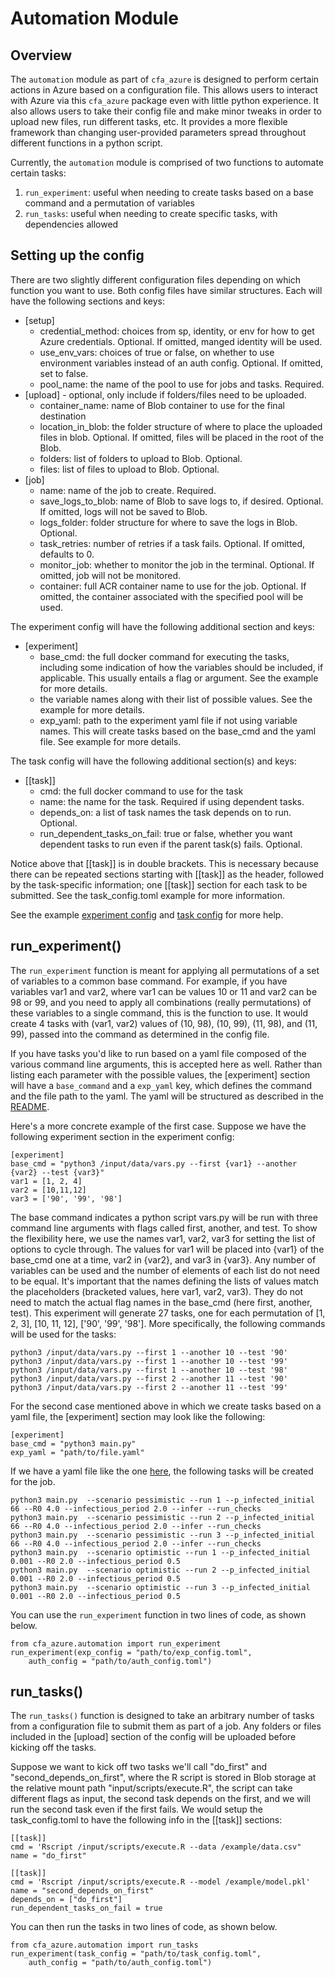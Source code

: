 # Automation Module

## Overview
The `automation` module as part of `cfa_azure` is designed to perform certain actions in Azure based on a configuration file. This allows users to interact with Azure via this `cfa_azure` package even with little python experience. It also allows users to take their config file and make minor tweaks in order to upload new files, run different tasks, etc. It provides a more flexible framework than changing user-provided parameters spread throughout different functions in a python script.

Currently, the `automation` module is comprised of two functions to automate certain tasks:
1. `run_experiment`: useful when needing to create tasks based on a base command and a permutation of variables
2. `run_tasks`: useful when needing to create specific tasks, with dependencies allowed

## Setting up the config
There are two slightly different configuration files depending on which function you want to use. Both config files have similar structures. Each will have the following sections and keys:
- [setup]
    - credential_method: choices from sp, identity, or env for how to get Azure credentials. Optional. If omitted, manged identity will be used.
    - use_env_vars: choices of true or false, on whether to use environment variables instead of an auth config. Optional. If omitted, set to false.
    - pool_name: the name of the pool to use for jobs and tasks. Required.
- [upload] - optional, only include if folders/files need to be uploaded.
    - container_name: name of Blob container to use for the final destination
    - location_in_blob:  the folder structure of where to place the uploaded files in blob. Optional. If omitted, files will be placed in the root of the Blob.
    - folders: list of folders to upload to Blob. Optional.
    - files: list of files to upload to Blob. Optional.
- [job]
    - name: name of the job to create. Required.
    - save_logs_to_blob: name of Blob to save logs to, if desired. Optional. If omitted, logs will not be saved to Blob.
    - logs_folder: folder structure for where to save the logs in Blob. Optional.
    - task_retries: number of retries if a task fails. Optional. If omitted, defaults to 0.
    - monitor_job: whether to monitor the job in the terminal. Optional. If omitted, job will not be monitored.
    - container: full ACR container name to use for the job. Optional. If omitted, the container associated with the specified pool will be used.

The experiment config will have the following additional section and keys:
- [experiment]
    - base_cmd: the full docker command for executing the tasks, including some indication of how the variables should be included, if applicable. This usually entails a flag or argument. See the example for more details.
    - the variable names along with their list of possible values. See the example for more details.
    - exp_yaml: path to the experiment yaml file if not using variable names. This will create tasks based on the base_cmd and the yaml file. See example for more details.

The task config will have the following additional section(s) and keys:
- [[task]]
    - cmd: the full docker command to use for the task
    - name: the name for the task. Required if using dependent tasks.
    - depends_on: a list of task names the task depends on to run. Optional.
    - run_dependent_tasks_on_fail: true or false, whether you want dependent tasks to run even if the parent task(s) fails. Optional.

Notice above that [[task]] is in double brackets. This is necessary because there can be repeated sections starting with [[task]] as the header, followed by the task-specific information; one [[task]] section for each task to be submitted. See the task_config.toml example for more information.

See the example [experiment config](examples/automation/exp_config.toml) and [task config](examples/automation/task_config.toml) for more help.

## run_experiment()

The `run_experiment` function is meant for applying all permutations of a set of variables to a common base command. For example, if you have variables var1 and var2, where var1 can be values 10 or 11 and var2 can be 98 or 99, and you need to apply all combinations (really permutations) of these variables to a single command, this is the function to use. It would create 4 tasks with (var1, var2) values of (10, 98), (10, 99), (11, 98), and (11, 99), passed into the command as determined in the config file.

If you have tasks you'd like to run based on a yaml file composed of the various command line arguments, this is accepted here as well. Rather than listing each parameter with the possible values, the [experiment] section will have a `base_command` and a `exp_yaml` key, which defines the command and the file path to the yaml. The yaml will be structured as described in the [README](/README.md).

Here's a more concrete example of the first case. Suppose we have the following experiment section in the experiment config:
```
[experiment]
base_cmd = "python3 /input/data/vars.py --first {var1} --another {var2} --test {var3}"
var1 = [1, 2, 4]
var2 = [10,11,12]
var3 = ['90', '99', '98']
```
The base command indicates a python script vars.py will be run with three command line arguments with flags called first, another, and test. To show the flexibility here, we use the names var1, var2, var3 for setting the list of options to cycle through. The values for var1 will be placed into {var1} of the base_cmd one at a time, var2 in {var2}, and var3 in {var3}. Any number of variables can be used and the number of elements of each list do not need to be equal. It's important that the names defining the lists of values match the placeholders (bracketed values, here var1, var2, var3). They do not need to match the actual flag names in the base_cmd (here first, another, test).
This experiment will generate 27 tasks, one for each permutation of [1, 2, 3], [10, 11, 12], ['90', '99', '98']. More specifically, the following commands will be used for the tasks:
```
python3 /input/data/vars.py --first 1 --another 10 --test '90'
python3 /input/data/vars.py --first 1 --another 10 --test '99'
python3 /input/data/vars.py --first 1 --another 10 --test '98'
python3 /input/data/vars.py --first 2 --another 11 --test '90'
python3 /input/data/vars.py --first 2 --another 11 --test '99'
```

For the second case mentioned above in which we create tasks based on a yaml file, the [experiment] section may look like the following:
```
[experiment]
base_cmd = "python3 main.py"
exp_yaml = "path/to/file.yaml"
```

If we have a yaml file like the one [here](/examples/automation/params.yaml), the following tasks will be created for the job.
```
python3 main.py  --scenario pessimistic --run 1 --p_infected_initial 66 --R0 4.0 --infectious_period 2.0 --infer --run_checks
python3 main.py  --scenario pessimistic --run 2 --p_infected_initial 66 --R0 4.0 --infectious_period 2.0 --infer --run_checks
python3 main.py  --scenario pessimistic --run 3 --p_infected_initial 66 --R0 4.0 --infectious_period 2.0 --infer --run_checks
python3 main.py  --scenario optimistic --run 1 --p_infected_initial 0.001 --R0 2.0 --infectious_period 0.5
python3 main.py  --scenario optimistic --run 2 --p_infected_initial 0.001 --R0 2.0 --infectious_period 0.5
python3 main.py  --scenario optimistic --run 3 --p_infected_initial 0.001 --R0 2.0 --infectious_period 0.5
```


You can use the `run_experiment` function in two lines of code, as shown below.
```
from cfa_azure.automation import run_experiment
run_experiment(exp_config = "path/to/exp_config.toml",
    auth_config = "path/to/auth_config.toml")
```



## run_tasks()
The `run_tasks()` function is designed to take an arbitrary number of tasks from a configuration file to submit them as part of a job. Any folders or files included in the [upload] section of the config will be uploaded before kicking off the tasks.

Suppose we want to kick off two tasks we'll call "do_first" and "second_depends_on_first", where the R script is stored in Blob storage at the relative mount path "input/scripts/execute.R", the script can take different flags as input,  the second task depends on the first, and we will run the second task even if the first fails. We would setup the task_config.toml to have the following info in the [[task]] sections:
```
[[task]]
cmd = 'Rscript /input/scripts/execute.R --data /example/data.csv"
name = "do_first"

[[task]]
cmd = 'Rscript /input/scripts/execute.R --model /example/model.pkl'
name = "second_depends_on_first"
depends_on = ["do_first"]
run_dependent_tasks_on_fail = true
```

You can then run the tasks in two lines of code, as shown below.
```
from cfa_azure.automation import run_tasks
run_experiment(task_config = "path/to/task_config.toml",
    auth_config = "path/to/auth_config.toml")
```
